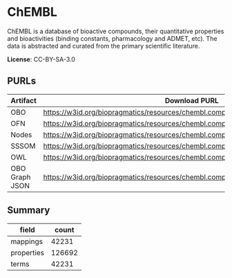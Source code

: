 # ChEMBL

ChEMBL is a database of bioactive compounds, their quantitative properties and bioactivities (binding constants, pharmacology and ADMET, etc). The data is abstracted and curated from the primary scientific literature.

**License**: CC-BY-SA-3.0

## PURLs

| Artifact       | Download PURL                                                                      | Latest Versioned Download PURL                                                        |
|----------------|------------------------------------------------------------------------------------|---------------------------------------------------------------------------------------|
| OBO            | https://w3id.org/biopragmatics/resources/chembl.compound/chembl.compound.obo       | https://w3id.org/biopragmatics/resources/chembl.compound/35/chembl.compound.obo       |
| OFN            | https://w3id.org/biopragmatics/resources/chembl.compound/chembl.compound.ofn       | https://w3id.org/biopragmatics/resources/chembl.compound/35/chembl.compound.ofn       |
| Nodes          | https://w3id.org/biopragmatics/resources/chembl.compound/chembl.compound.tsv       | https://w3id.org/biopragmatics/resources/chembl.compound/35/chembl.compound.tsv       |
| SSSOM          | https://w3id.org/biopragmatics/resources/chembl.compound/chembl.compound.sssom.tsv | https://w3id.org/biopragmatics/resources/chembl.compound/35/chembl.compound.sssom.tsv |
| OWL            | https://w3id.org/biopragmatics/resources/chembl.compound/chembl.compound.owl       | https://w3id.org/biopragmatics/resources/chembl.compound/35/chembl.compound.owl       |
| OBO Graph JSON | https://w3id.org/biopragmatics/resources/chembl.compound/chembl.compound.json      | https://w3id.org/biopragmatics/resources/chembl.compound/35/chembl.compound.json      |

## Summary

| field      |   count |
|------------|---------|
| mappings   |   42231 |
| properties |  126692 |
| terms      |   42231 |
